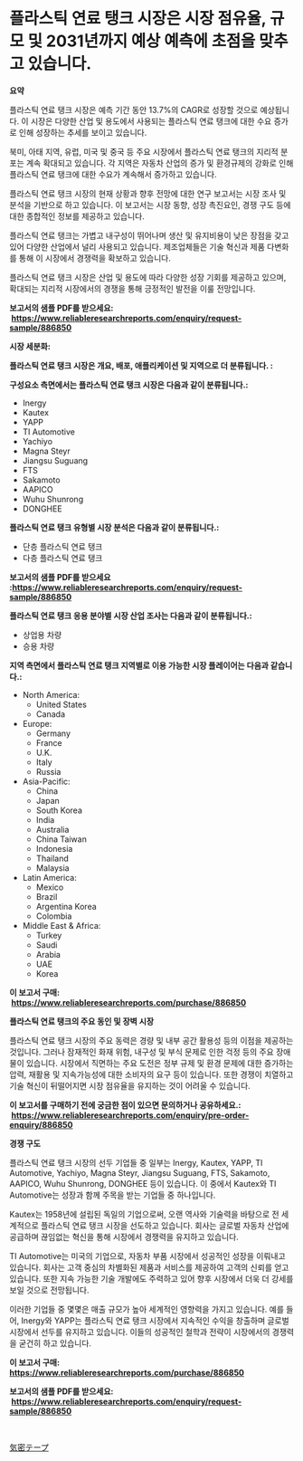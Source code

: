 <p><h1>플라스틱 연료 탱크 시장은 시장 점유율, 규모 및 2031년까지 예상 예측에 초점을 맞추고 있습니다.</h1></p><p><strong>요약</strong></p>
<p><p>플라스틱 연료 탱크 시장은 예측 기간 동안 13.7%의 CAGR로 성장할 것으로 예상됩니다. 이 시장은 다양한 산업 및 용도에서 사용되는 플라스틱 연료 탱크에 대한 수요 증가로 인해 성장하는 추세를 보이고 있습니다.</p><p>북미, 아태 지역, 유럽, 미국 및 중국 등 주요 시장에서 플라스틱 연료 탱크의 지리적 분포는 계속 확대되고 있습니다. 각 지역은 자동차 산업의 증가 및 환경규제의 강화로 인해 플라스틱 연료 탱크에 대한 수요가 계속해서 증가하고 있습니다.</p><p>플라스틱 연료 탱크 시장의 현재 상황과 향후 전망에 대한 연구 보고서는 시장 조사 및 분석을 기반으로 하고 있습니다. 이 보고서는 시장 동향, 성장 촉진요인, 경쟁 구도 등에 대한 종합적인 정보를 제공하고 있습니다.</p><p>플라스틱 연료 탱크는 가볍고 내구성이 뛰어나며 생산 및 유지비용이 낮은 장점을 갖고 있어 다양한 산업에서 널리 사용되고 있습니다. 제조업체들은 기술 혁신과 제품 다변화를 통해 이 시장에서 경쟁력을 확보하고 있습니다.</p><p>플라스틱 연료 탱크 시장은 산업 및 용도에 따라 다양한 성장 기회를 제공하고 있으며, 확대되는 지리적 시장에서의 경쟁을 통해 긍정적인 발전을 이룰 전망입니다.</p></p>
<p><strong>보고서의 샘플 PDF를 받으세요: &nbsp;<a href="https://www.reliableresearchreports.com/enquiry/request-sample/886850">https://www.reliableresearchreports.com/enquiry/request-sample/886850</a></strong></p>
<p><strong>시장 세분화:</strong></p>
<p><strong> 플라스틱 연료 탱크 시장은 개요, 배포, 애플리케이션 및 지역으로 더 분류됩니다. :</strong></p>
<p><strong>구성요소 측면에서는 플라스틱 연료 탱크 시장은 다음과 같이 분류됩니다.:</strong></p>
<p><ul><li>Inergy</li><li>Kautex</li><li>YAPP</li><li>TI Automotive</li><li>Yachiyo</li><li>Magna Steyr</li><li>Jiangsu Suguang</li><li>FTS</li><li>Sakamoto</li><li>AAPICO</li><li>Wuhu Shunrong</li><li>DONGHEE</li></ul></p>
<p><strong> 플라스틱 연료 탱크 유형별 시장 분석은 다음과 같이 분류됩니다.:</strong></p>
<p><ul><li>단층 플라스틱 연료 탱크</li><li>다층 플라스틱 연료 탱크</li></ul></p>
<p><strong>보고서의 샘플 PDF를 받으세요 :<a href="https://www.reliableresearchreports.com/enquiry/request-sample/886850">https://www.reliableresearchreports.com/enquiry/request-sample/886850</a></strong></p>
<p><strong> 플라스틱 연료 탱크 응용 분야별 시장 산업 조사는 다음과 같이 분류됩니다.:</strong></p>
<p><ul><li>상업용 차량</li><li>승용 차량</li></ul></p>
<p><strong>지역 측면에서 플라스틱 연료 탱크 지역별로 이용 가능한 시장 플레이어는 다음과 같습니다.:</strong></p>
<p><ul>
    <li>
        North America:
        <ul>
            <li>United States</li>
            <li>Canada</li>
        </ul>
    </li>
    <li>
        Europe:
        <ul>
            <li>Germany</li>
            <li>France</li>
            <li>U.K.</li>
            <li>Italy</li>
            <li>Russia</li>
        </ul>
    </li>
    <li>
        Asia-Pacific:
        <ul>
            <li>China</li>
            <li>Japan</li>
            <li>South Korea</li>
            <li>India</li>
            <li>Australia</li>
            <li>China Taiwan</li>
            <li>Indonesia</li>
            <li>Thailand</li>
            <li>Malaysia</li>
        </ul>
    </li>
    <li>
        Latin America:
        <ul>
            <li>Mexico</li>
            <li>Brazil</li>
            <li>Argentina Korea</li>
            <li>Colombia</li>
        </ul>
    </li>
    <li>
        Middle East & Africa:
        <ul>
            <li>Turkey</li>
            <li>Saudi</li>
            <li>Arabia</li>
            <li>UAE</li>
            <li>Korea</li>
        </ul>
    </li>
    </ul></p>
<p><strong>이 보고서 구매: &nbsp;<a href="https://www.reliableresearchreports.com/purchase/886850">https://www.reliableresearchreports.com/purchase/886850</a></strong></p>
<p><strong>플라스틱 연료 탱크의 주요 동인 및 장벽 시장</strong></p>
<p><p>플라스틱 연료 탱크 시장의 주요 동력은 경량 및 내부 공간 활용성 등의 이점을 제공하는 것입니다. 그러나 잠재적인 화재 위험, 내구성 및 부식 문제로 인한 걱정 등의 주요 장애물이 있습니다. 시장에서 직면하는 주요 도전은 정부 규제 및 환경 문제에 대한 증가하는 압력, 재활용 및 지속가능성에 대한 소비자의 요구 등이 있습니다. 또한 경쟁이 치열하고 기술 혁신이 뒤떨어지면 시장 점유율을 유지하는 것이 어려울 수 있습니다.</p></p>
<p><strong>이 보고서를 구매하기 전에 궁금한 점이 있으면 문의하거나 공유하세요.: &nbsp;<a href="https://www.reliableresearchreports.com/enquiry/pre-order-enquiry/886850">https://www.reliableresearchreports.com/enquiry/pre-order-enquiry/886850</a></strong></p>
<p><strong>경쟁 구도</strong></p>
<p><p>플라스틱 연료 탱크 시장의 선두 기업들 중 일부는 Inergy, Kautex, YAPP, TI Automotive, Yachiyo, Magna Steyr, Jiangsu Suguang, FTS, Sakamoto, AAPICO, Wuhu Shunrong, DONGHEE 등이 있습니다. 이 중에서 Kautex와 TI Automotive는 성장과 함께 주목을 받는 기업들 중 하나입니다.</p><p>Kautex는 1958년에 설립된 독일의 기업으로써, 오랜 역사와 기술력을 바탕으로 전 세계적으로 플라스틱 연료 탱크 시장을 선도하고 있습니다. 회사는 글로벌 자동차 산업에 공급하며 끊임없는 혁신을 통해 시장에서 경쟁력을 유지하고 있습니다.</p><p>TI Automotive는 미국의 기업으로, 자동차 부품 시장에서 성공적인 성장을 이뤄내고 있습니다. 회사는 고객 중심의 차별화된 제품과 서비스를 제공하여 고객의 신뢰를 얻고 있습니다. 또한 지속 가능한 기술 개발에도 주력하고 있어 향후 시장에서 더욱 더 강세를 보일 것으로 전망됩니다.</p><p>이러한 기업들 중 몇몇은 매출 규모가 높아 세계적인 영향력을 가지고 있습니다. 예를 들어, Inergy와 YAPP는 플라스틱 연료 탱크 시장에서 지속적인 수익을 창출하며 글로벌 시장에서 선두를 유지하고 있습니다. 이들의 성공적인 철학과 전략이 시장에서의 경쟁력을 굳건히 하고 있습니다.</p></p>
<p><strong>이 보고서 구매: &nbsp; <a href="https://www.reliableresearchreports.com/purchase/886850">https://www.reliableresearchreports.com/purchase/886850</a></strong></p>
<p><strong>보고서의 샘플 PDF를 받으세요: &nbsp;<a href="https://www.reliableresearchreports.com/enquiry/request-sample/886850">https://www.reliableresearchreports.com/enquiry/request-sample/886850</a></strong><strong></strong></p>
<p>&nbsp;</p>
<p><p><a href="https://github.com/lily-u-genius/Market-Research-Report-List-1/blob/main/539059917548.md">気密テープ</a></p></p>